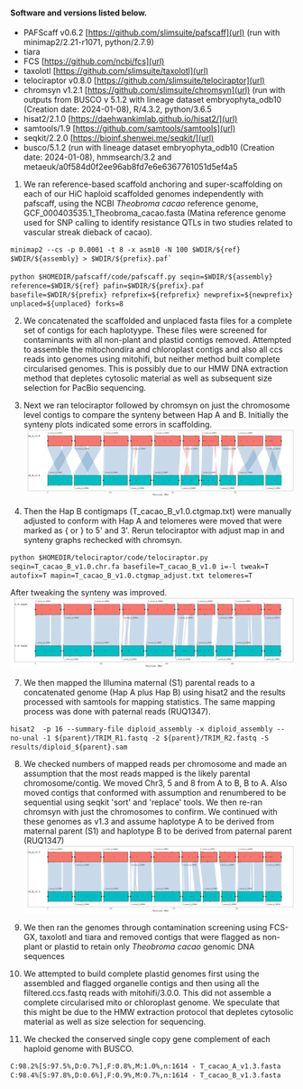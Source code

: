 #### Software and versions listed below.

- PAFScaff v0.6.2 [https://github.com/slimsuite/pafscaff](url) (run with minimap2/2.21-r1071, python/2.7.9)
- tiara
- FCS [https://github.com/ncbi/fcs](url)
- taxolotl [https://github.com/slimsuite/taxolotl](url)
- telociraptor v0.8.0 [https://github.com/slimsuite/telociraptor](url)
- chromsyn v1.2.1 [https://github.com/slimsuite/chromsyn](url) (run with outputs from BUSCO v 5.1.2 with lineage dataset embryophyta_odb10 (Creation date: 2024-01-08), R/4.3.2, python/3.6.5
- hisat2/2.1.0 [https://daehwankimlab.github.io/hisat2/](url)
- samtools/1.9 [https://github.com/samtools/samtools](url)
- seqkit/2.2.0 [https://bioinf.shenwei.me/seqkit/](url)
- busco/5.1.2 (run with lineage dataset embryophyta_odb10 (Creation date: 2024-01-08), hmmsearch/3.2 and metaeuk/a0f584d0f2ee96ab8fd7e6e6367761051d5ef4a5

1. We ran reference-based scaffold anchoring and super-scaffolding on each of our HiC haploid scaffolded genomes independently with pafscaff, using the NCBI _Theobroma cacao_ reference genome, GCF_000403535.1_Theobroma_cacao.fasta (Matina reference genome used for SNP calling to identify resistance QTLs in two studies related to vascular streak dieback of cacao).

```
minimap2 --cs -p 0.0001 -t 8 -x asm10 -N 100 $WDIR/${ref}  $WDIR/${assembly} > $WDIR/${prefix}.paf`

python $HOMEDIR/pafscaff/code/pafscaff.py seqin=$WDIR/${assembly} reference=$WDIR/${ref} pafin=$WDIR/${prefix}.paf basefile=$WDIR/${prefix} refprefix=${refprefix} newprefix=${newprefix} unplaced=${unplaced} forks=8
```

2. We concatenated the scaffolded and unplaced fasta files for a complete set of contigs for each haplotyype. These files were screened for contaminants with all non-plant and plastid contigs removed. Attempted to assemble the mitochondira and chloroplast contigs and also all ccs reads into genomes using mitohifi, but neither method built complete circularised genomes. This is possibly due to our HMW DNA extraction method that depletes cytosolic material as well as subsequent size selection for PacBio sequencing.

3. Next we ran telociraptor followed by chromsyn on just the chromosome level contigs to compare the synteny between Hap A and B.  Initially the synteny plots indicated some errors in scaffolding.
 ![Alt text](https://github.com/peritob/Theobroma-cacao-genome/blob/main/T_cacao_v1.0.png)

4. Then the Hap B contigmaps (T_cacao_B_v1.0.ctgmap.txt) were manually adjusted to conform with Hap A and telomeres were moved that were marked as { or } to 5' and 3'. Rerun telociraptor with adjust map in and synteny graphs rechecked with chromsyn.

```
python $HOMEDIR/telociraptor/code/telociraptor.py seqin=T_cacao_B_v1.0.chr.fa basefile=T_cacao_B_v1.0 i=-l tweak=T autofix=T mapin=T_cacao_B_v1.0.ctgmap_adjust.txt telomeres=T
```

After tweaking the synteny was improved.
![Alt text](https://github.com/peritob/Theobroma-cacao-genome/blob/main/T_cacao_v1.1.png)

7. We then mapped the Illumina maternal (S1) parental reads to a concatenated genome (Hap A plus Hap B) using hisat2 and the results processed with samtools for mapping statistics. The same mapping process was done with paternal reads (RUQ1347).

```
hisat2	-p 16 --summary-file diploid_assembly -x diploid_assembly --no-unal -1 ${parent}/TRIM_R1.fastq -2 ${parent}/TRIM_R2.fastq -S results/diploid_${parent}.sam
```

8. We checked numbers of mapped reads per chromosome and made an assumption that the most reads mapped is the likely parental chromosome/contig. We moved Chr3, 5 and 8 from A to B, B to A. Also moved contigs that conformed with assumption and renumbered to be sequential using seqkit 'sort' and 'replace' tools. We then re-ran chromsyn with just the chromosomes to confirm. We continued with these genomes as v1.3 and assume haplotype A to be derived from maternal parent (S1) and haplotype B to be derived from paternal parent (RUQ1347)
 ![Alt text](https://github.com/peritob/Theobroma-cacao-genome/blob/main/T_cacao_v1.3.png)

9. We then ran the genomes through contamination screening using FCS-GX, taxolotl and tiara and removed contigs that were flagged as non-plant or plastid to retain only _Theobroma cacao_ genomic DNA sequences

10. We attempted to build complete plastid genomes first using the assembled and flagged organelle contigs and then using all the filtered.ccs.fastq reads with mitohifi/3.0.0. This did not assemble a complete circularised mito or chloroplast genome. We speculate that this might be due to the HMW extraction protocol that depletes cytosolic material as well as size selection for sequencing.
    
11. We checked the conserved single copy gene complement of each haploid genome with BUSCO.
```
C:98.2%[S:97.5%,D:0.7%],F:0.8%,M:1.0%,n:1614 - T_cacao_A_v1.3.fasta
C:98.4%[S:97.8%,D:0.6%],F:0.9%,M:0.7%,n:1614 - T_cacao_B_v1.3.fasta
```
    

